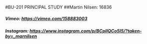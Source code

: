 #BU-201 PRINCIPAL STUDY 
##Martin Nilsen: 16836



##### Vimeo: https://vimeo.com/158883003

##### Instagram: https://www.instagram.com/p/BCpIIQCo5I5/?taken-by=_marnilsen